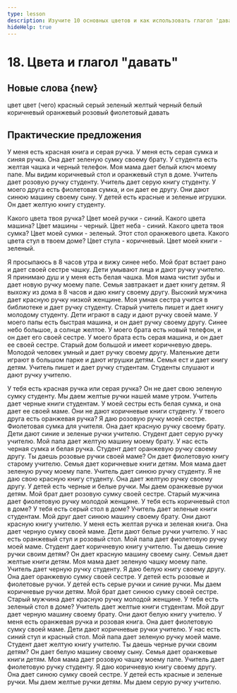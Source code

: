 ```yaml
---
type: lesson
description: Изучите 10 основных цветов и как использовать глагол 'давать' в практических предложениях. Расширьте свой словарный запас и практикуйтесь на реальных примерах.
hideHelp: true
---
```


# 18. Цвета и глагол "давать"

## Новые слова {new}

цвет
цвет (чего)
красный
серый
зеленый
желтый
черный
белый
коричневый
оранжевый
розовый
фиолетовый
давать

## Практические предложения

У меня есть красная книга и серая ручка.
У меня есть серая сумка и синяя ручка.
Она дает зеленую сумку своему брату.
У студента есть желтая чашка и черный телефон.
Моя мама дает белый ключ моему папе.
Мы видим коричневый стол и оранжевый стул в доме.
Учитель дает розовую ручку студенту.
Учитель дает серую книгу студенту.
У моего друга есть фиолетовая сумка, и он дает ее другу.
Они дают синюю машину своему сыну.
У детей есть красные и зеленые игрушки.
Он дает желтую книгу студенту.

Какого цвета твоя ручка?
Цвет моей ручки - синий.
Какого цвета машина?
Цвет машины - черный.
Цвет неба - синий.
Какого цвета твоя сумка?
Цвет моей сумки - зеленый.
Этот стол оранжевого цвета.
Какого цвета стул в твоем доме?
Цвет стула - коричневый.
Цвет моей книги - зеленый.

Я просыпаюсь в 8 часов утра и вижу синее небо.
Мой брат встает рано и дает своей сестре чашку.
Дети умывают лица и дают ручку учителю.
Я принимаю душ и у меня есть белая чашка.
Моя мама чистит зубы и дает новую ручку моему папе.
Семья завтракает и дает книгу детям.
Я выхожу из дома в 8 часов и даю книгу своему другу.
Высокий мужчина дает красную ручку низкой женщине.
Моя умная сестра учится в библиотеке и дает ручку студенту.
Старый учитель пишет и дает книгу молодому студенту.
Дети играют в саду и дают ручку своей маме.
У моего папы есть быстрая машина, и он дает ручку своему другу.
Синее небо большое, а солнце желтое.
У моего брата есть новый телефон, и он дает его своей сестре.
У моего брата есть серая машина, и он дает ее своей сестре.
Старый дом большой и имеет коричневую дверь.
Молодой человек умный и дает ручку своему другу.
Маленькие дети играют в большом парке и дают игрушки детям.
Семья ест и дает книгу детям.
Учитель пишет и дает ручку студентам.
Студенты слушают и дают ручку учителю.

У тебя есть красная ручка или серая ручка?
Он не дает свою зеленую сумку студенту.
Мы даем желтые ручки нашей маме утром.
Учитель дает черные книги студентам.
У моей сестры есть белая сумка, и она дает ее своей маме.
Они не дают коричневые книги студенту.
У твоего друга есть оранжевая ручка?
Я даю розовую ручку моей сестре.
Фиолетовая сумка для учителя.
Она дает красную ручку своему брату.
Дети дают синие и зеленые ручки учителю.
Студент дает серую ручку учителю.
Мой папа дает желтую машину моему брату.
У нас есть черная сумка и белая ручка.
Студент дает оранжевую ручку своему другу.
Ты даешь розовые ручки своей маме?
Он дает фиолетовую книгу старому учителю.
Семья дает коричневые книги детям.
Моя мама дает зеленую ручку моему папе.
Учитель дает синюю ручку студенту.
Я не даю свою красную книгу студенту.
Она дает желтую ручку своему другу.
У детей есть черные и белые ручки.
Мы даем оранжевые ручки детям.
Мой брат дает розовую сумку своей сестре.
Старый мужчина дает фиолетовую ручку молодой женщине.
У тебя есть коричневый стол в доме?
У тебя есть серый стол в доме?
Учитель дает зеленые книги студентам.
Мой друг дает синюю машину своему брату.
Они дают красную книгу учителю.
У меня есть желтая ручка и зеленая книга.
Она дает черную сумку своей маме.
Дети дают белые ручки учителю.
У нас есть оранжевый стул и розовый стол.
Мой папа дает фиолетовую ручку моей маме.
Студент дает коричневую книгу учителю.
Ты даешь синие ручки своим детям?
Он дает красную машину своему сыну.
Семья дает желтые книги детям.
Моя мама дает зеленую чашку моему папе.
Учитель дает черную ручку студенту.
Я даю белую книгу своему другу.
Она дает оранжевую сумку своей сестре.
У детей есть розовые и фиолетовые ручки.
У детей есть серые ручки и синие ручки.
Мы даем коричневые ручки детям.
Мой брат дает синюю сумку своей сестре.
Старый мужчина дает красную ручку молодой женщине.
У тебя есть зеленый стол в доме?
Учитель дает желтые книги студентам.
Мой друг дает черную машину своему брату.
Они дают белую книгу учителю.
У меня есть оранжевая ручка и розовая книга.
Она дает фиолетовую сумку своей маме.
Дети дают коричневые ручки учителю.
У нас есть синий стул и красный стол.
Мой папа дает зеленую ручку моей маме.
Студент дает желтую книгу учителю.
Ты даешь черные ручки своим детям?
Он дает белую машину своему сыну.
Семья дает оранжевые книги детям.
Моя мама дает розовую чашку моему папе.
Учитель дает фиолетовую ручку студенту.
Я даю коричневую книгу своему другу.
Она дает синюю сумку своей сестре.
У детей есть красные и зеленые ручки.
Мы даем желтые ручки детям.
Мы даем серую ручку учителю.
